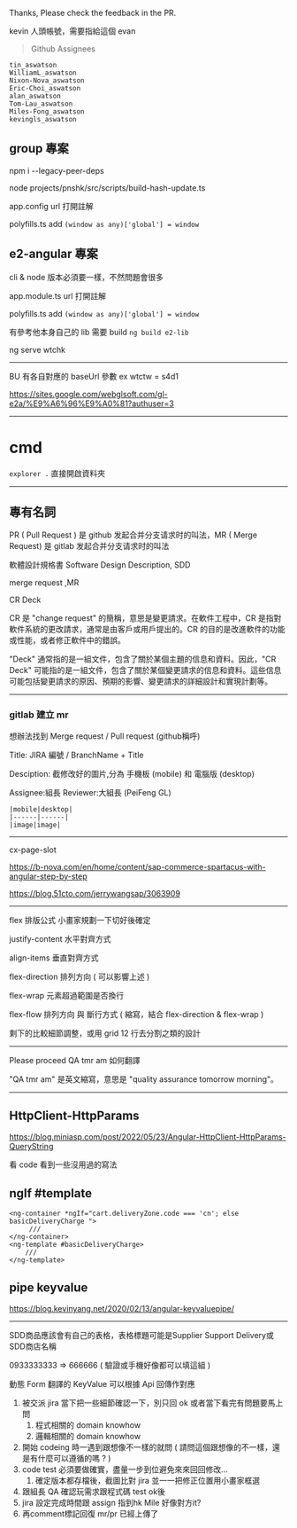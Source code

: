 Thanks, Please check the feedback in the PR.

kevin 人頭帳號，需要指給這個 evan

> Github Assignees

```
tin_aswatson
WilliamL_aswatson
Nixon-Nova_aswatson
Eric-Choi_aswatson
alan_aswatson
Tom-Lau_aswatson
Miles-Fong_aswatson
kevingls_aswatson
```


## group 專案

npm i --legacy-peer-deps

node projects/pnshk/src/scripts/build-hash-update.ts

app.config url 打開註解

polyfills.ts add `(window as any)['global'] = window`

## e2-angular 專案

cli & node 版本必須要一樣，不然問題會很多

app.module.ts url 打開註解

polyfills.ts add `(window as any)['global'] = window`

有參考他本身自己的 lib 需要 build `ng build e2-lib`

ng serve wtchk

---

BU 有各自對應的 baseUrl 參數 ex wtctw = s4d1

https://sites.google.com/webglsoft.com/gl-e2a/%E9%A6%96%E9%A0%81?authuser=3

---

# cmd

`explorer .` 直接開啟資料夾

---

## 專有名詞

PR ( Pull Request ) 是 github 发起合并分支请求时的叫法，MR ( Merge Request) 是 gitlab 发起合并分支请求时的叫法

軟體設計規格書 Software Design Description, SDD

merge request ,MR

CR Deck

CR 是 "change request" 的簡稱，意思是變更請求。在軟件工程中，CR 是指對軟件系統的更改請求，通常是由客戶或用戶提出的。CR 的目的是改進軟件的功能或性能，或者修正軟件中的錯誤。

"Deck" 通常指的是一組文件，包含了關於某個主題的信息和資料。因此，"CR Deck" 可能指的是一組文件，包含了關於某個變更請求的信息和資料。這些信息可能包括變更請求的原因、預期的影響、變更請求的詳細設計和實現計劃等。

---

### gitlab 建立 mr

想辦法找到 Merge request / Pull request (github稱呼)

Title: JIRA 編號 / BranchName + Title

Desciption: 截修改好的圖片,分為 手機板 (mobile) 和 電腦版 (desktop)

Assignee:組長 Reviewer:大組長 (PeiFeng GL)

```
|mobile|desktop|
|------|------|
|image|image|
```

---

cx-page-slot

https://b-nova.com/en/home/content/sap-commerce-spartacus-with-angular-step-by-step

https://blog.51cto.com/jerrywangsap/3063909

---

flex 排版公式 小畫家規劃一下切好後確定 

justify-content 水平對齊方式

align-items 垂直對齊方式

flex-direction 排列方向 ( 可以影響上述 )

flex-wrap 元素超過範圍是否換行

flex-flow 排列方向 與 斷行方式 ( 縮寫，結合 flex-direction & flex-wrap )

剩下的比較細節調整，或用 grid 12 行去分割之類的設計

---

Please proceed QA tmr am 如何翻譯

"QA tmr am" 是英文縮寫，意思是 "quality assurance tomorrow morning"。

---

## HttpClient-HttpParams

https://blog.miniasp.com/post/2022/05/23/Angular-HttpClient-HttpParams-QueryString

看 code 看到一些沒用過的寫法

## ngIf #template

```
<ng-container *ngIf="cart.deliveryZone.code === 'cn'; else basicDeliveryCharge ">
     ///
</ng-container>
<ng-template #basicDeliveryCharge>
    ///
</ng-template>
```

## pipe keyvalue

https://blog.kevinyang.net/2020/02/13/angular-keyvaluepipe/

---

SDD商品應該會有自己的表格，表格標題可能是Supplier Support Delivery或 SDD商店名稱

0933333333 => 666666 ( 驗證或手機好像都可以填這組 )

動態 Form 翻譯的 KeyValue 可以根據 Api 回傳作對應

1. 被交派 jira 當下把一些細節確認一下，別只回 ok 或者當下看完有問題要馬上問
   1. 程式相關的 domain knowhow
   2. 邏輯相關的 domain knowhow
2. 開始 codeing 時一遇到跟想像不一樣的就問 ( 請問這個跟想像的不一樣，還是有什麼可以遵循的嗎 ? )
3. code test 必須要做確實，盡量一步到位避免來來回回修改...
   1. 確定版本都存檔後，截圖比對 jira 並一一把修正位置用小畫家框選
4. 跟組長 QA 確認玩需求跟程式碼 test ok後
5. jira 設定完成時間跟 assign 指到hk Mile 好像對方it?
6. 再comment標記回復 mr/pr 已經上傳了
